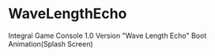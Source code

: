 # WaveLengthEcho
Integral Game Console 1.0 Version "Wave Length Echo" Boot Animation(Splash Screen)
